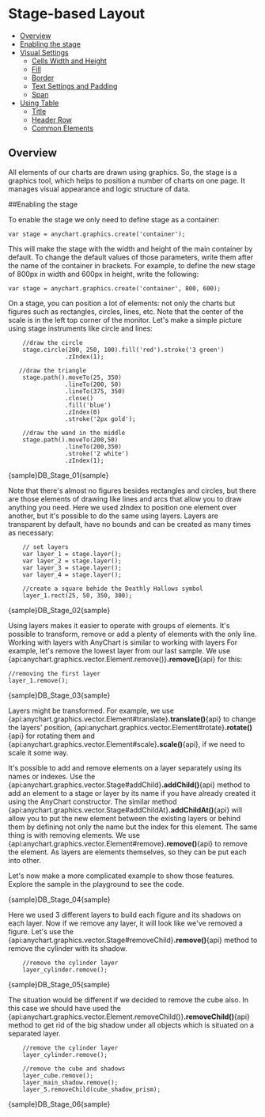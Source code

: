 # Stage-based Layout

* [Overview](#overview)
* [Enabling the stage](#enabling_the_stage)
* [Visual Settings](#visual_settings)
  * [Cells Width and Height](#cells_width_and_height)
  * [Fill](#fill)
  * [Border](#border)
  * [Text Settings and Padding](#text_settings_and_padding)
  * [Span](#span)
* [Using Table](#using_table)
  * [Title](#title)
  * [Header Row](#header_row)
  * [Common Elements](#common_elements)

  
## Overview

All elements of our charts are drawn using graphics. So, the stage is a graphics tool, which helps to position a number of charts on one page. 
It manages visual appearance and logic structure of data.


##Enabling the stage

To enable the stage we only need to define stage as a container:

```
var stage = anychart.graphics.create('container');
```

This will make the stage with the width and height of the main container by default. To change the default values of those parameters, write them after the name of the container in brackets. 
For example, to define the new stage of 800px in width and 600px in height, write the following:

```
var stage = anychart.graphics.create('container', 800, 600);
```

On a stage, you can position a lot of elements: not only the charts but figures such as rectangles, circles, lines, etc. Note that the center of the scale is in the left top corner of the monitor.
Let's make a simple picture using stage instruments like circle and lines:

```
    //draw the circle
    stage.circle(200, 250, 100).fill('red').stroke('3 green')
                .zIndex(1);
   
   //draw the triangle
    stage.path().moveTo(25, 350)
                .lineTo(200, 50)
                .lineTo(375, 350)
                .close()
                .fill('blue')
                .zIndex(0)
                .stroke('2px gold');
                
    //draw the wand in the middle
    stage.path().moveTo(200,50)
                .lineTo(200,350)
                .stroke('2 white')
                .zIndex(1);
```
{sample}DB\_Stage\_01{sample}

Note that there's almost no figures besides rectangles and circles, but there are those elements of drawing like lines and arcs that allow you to draw anything you need. 
Here we used zIndex to position one element over another, but it's possible to do the same using layers. Layers are transparent by default, have no bounds and can be created as many times as necessary:

```
	// set layers
    var layer_1 = stage.layer();
    var layer_2 = stage.layer();
    var layer_3 = stage.layer();
    var layer_4 = stage.layer();
    
    //create a square behide the Deathly Hallows symbol
    layer_1.rect(25, 50, 350, 300);
```
{sample}DB\_Stage\_02{sample}

Using layers makes it easier to operate with groups of elements. It's possible to transform, remove or add a plenty of elements with the only line. Working with layers with AnyChart is similar to working with layers
For example, let's remove the lowest layer from our last sample.
We use {api:anychart.graphics.vector.Element.remove()}**.remove()**{api} for this:

```
//removing the first layer
layer_1.remove();

```
{sample}DB\_Stage\_03{sample}

Layers might be transformed. For example, we use {api:anychart.graphics.vector.Element#translate}**.translate()**{api}
 to change the layers' position, {api:anychart.graphics.vector.Element#rotate}**.rotate()**{api} 
for rotating them and {api:anychart.graphics.vector.Element#scale}**.scale()**{api},
 if we need to scale it some way.

It's possible to add and remove elements on a layer separately using its names or indexes. 
Use the {api:anychart.graphics.vector.Stage#addChild}**.addChild()**{api}
 method to add an element to a stage or layer by its name if you have already created it using the AnyChart constructor. 
The similar method {api:anychart.graphics.vector.Stage#addChildAt}**.addChildAt()**{api}
 will allow you to put the new element between the existing layers or behind them by defining not only the name but the index for this element.
The same thing is with removing elements. We use {api:anychart.graphics.vector.Element#remove}**.remove()**{api}
 to remove the element. As layers are elements themselves, so they can be put each into other. 
 
 Let's now make a more complicated example to show those features. Explore the sample in the playground to see the code.
 
{sample}DB\_Stage\_04{sample}

Here we used 3 different layers to build each figure and its shadows on each layer. Now if we remove any layer, it will look like we've removed a figure. 
Let's use the {api:anychart.graphics.vector.Stage#removeChild}**.remove()**{api} method to remove the cylinder with its shadow.

```
    //remove the cylinder layer
    layer_cylinder.remove();
```
{sample}DB\_Stage\_05{sample}

The situation would be different if we decided to remove the cube also. In this case we should have used the {api:anychart.graphics.vector.Element.removeChild()}**.removeChild()**{api} method to get rid of the big shadow under all objects which is situated on a separated layer.
```
    //remove the cylinder layer
    layer_cylinder.remove();
    
    //remove the cube and shadows
    layer_cube.remove();
    layer_main_shadow.remove();
    layer_5.removeChild(cube_shadow_prism);
```
{sample}DB\_Stage\_06{sample}





